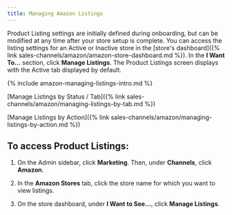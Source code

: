 ```yaml
---
title: Managing Amazon Listings
---
```



Product Listing settings are initially defined during onboarding, but can be modified at any time after your store setup is complete. You can access the listing settings for an Active or Inactive store in the [store's dashboard]({% link sales-channels/amazon/amazon-store-dashboard.md %}). In the **I Want To...** section, click **Manage Listings**. The Product Listings screen displays with the Active tab displayed by default.

{% include amazon-managing-listings-intro.md %}

[Manage Listings by Status / Tab]({% link sales-channels/amazon/managing-listings-by-tab.md %})

[Manage Listings by Action]({% link sales-channels/amazon/managing-listings-by-action.md %})

## To access Product Listings:

1. On the Admin sidebar, click **Marketing**. Then, under **Channels**, click **Amazon**.

1. In the **Amazon Stores** tab, click the store name for which you want to view listings.

1. On the store dashboard, under **I Want to See...**, click **Manage Listings**.
